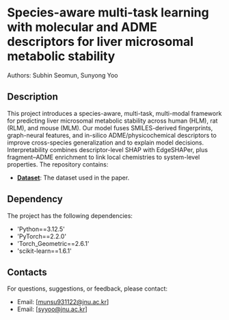 # Species-aware multi-task learning with molecular and ADME descriptors for liver microsomal metabolic stability
Authors: Subhin Seomun, Sunyong Yoo

## Description
This project introduces a species-aware, multi-task, multi-modal framework for predicting liver microsomal metabolic stability across human (HLM), rat (RLM), and mouse (MLM). Our model fuses SMILES-derived fingerprints, graph-neural features, and in-silico ADME/physicochemical descriptors to improve cross-species generalization and to explain model decisions. Interpretability combines descriptor-level SHAP  with EdgeSHAPer, plus fragment–ADME enrichment to link local chemistries to system-level properties. The repository contains:
- **[Dataset](https://github.com/bmil-jnu/ADME-Enhanced_multitask_prediction_of_microsomal_stability/tree/main/Dataset)**: The dataset used in the paper.

## Dependency
The project has the following dependencies:

- 'Python==3.12.5'
- 'PyTorch==2.2.0'
- 'Torch_Geometric==2.6.1'
- 'scikit-learn==1.6.1'

## Contacts
For questions, suggestions, or feedback, please contact:
- Email: [munsu931122@jnu.ac.kr]
- Email: [syyoo@jnu.ac.kr]
